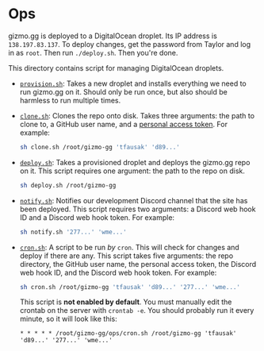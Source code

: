 # Ops

gizmo.gg is deployed to a DigitalOcean droplet. Its IP address is
`138.197.83.137`. To deploy changes, get the password from Taylor and log in as
`root`. Then run `./deploy.sh`. Then you're done.

This directory contains script for managing DigitalOcean droplets.

- [`provision.sh`](./provision.sh): Takes a new droplet and installs everything
  we need to run gizmo.gg on it. Should only be run once, but also should be
  harmless to run multiple times.

- [`clone.sh`](./clone.sh): Clones the repo onto disk. Takes three arguments:
  the path to clone to, a GitHub user name, and a [personal access token][].
  For example:

  ``` sh
  sh clone.sh /root/gizmo-gg 'tfausak' 'd89...'
  ```

- [`deploy.sh`](./deploy.sh): Takes a provisioned droplet and deploys the
  gizmo.gg repo on it. This script requires one argument: the path to the repo
  on disk.

  ``` sh
  sh deploy.sh /root/gizmo-gg
  ```

- [`notify.sh`](./notify.sh): Notifies our development Discord channel that the
  site has been deployed. This script requires two arguments: a Discord web
  hook ID and a Discord web hook token. For example:

  ``` sh
  sh notify.sh '277...' 'wme...'
  ```

- [`cron.sh`](./cron.sh): A script to be run *by* `cron`. This will check for
  changes and deploy if there are any. This script takes five arguments: the
  repo directory, the GitHub user name, the personal access token, the Discord
  web hook ID, and the Discord web hook token. For example:

  ``` sh
  sh cron.sh /root/gizmo-gg 'tfausak' 'd89...' '277...' 'wme...'
  ```

  This script is **not enabled by default**. You must manually edit the crontab
  on the server with `crontab -e`. You should probably run it every minute, so
  it will look like this:

  ```
  * * * * * /root/gizmo-gg/ops/cron.sh /root/gizmo-gg 'tfausak' 'd89...' '277...' 'wme...'
  ```

[personal access token]: https://help.github.com/articles/creating-an-access-token-for-command-line-use/

